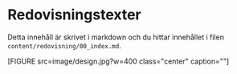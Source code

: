 ---
---
Redovisningstexter
=========================

Detta innehåll är skrivet i markdown och du hittar innehållet i filen `content/redovisning/00_index.md`.


[FIGURE src=image/design.jpg?w=400 class="center" caption=""]
